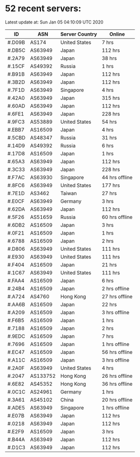 # 52 recent servers:

Latest update at: Sun Jan 05 04:10:09 UTC 2020

| ID | ASN | Server Country | Online |
| -- | --- | -------------- | ------ |
| #.D09B | AS174 | United States | 7 hrs |
| #.DB5C | AS63949 | Japan | 112 hrs |
| #.2A79 | AS63949 | Japan | 38 hrs |
| #.15CF | AS49392 | Russia | 1 hrs |
| #.B91B | AS63949 | Japan | 112 hrs |
| #.3B2D | AS63949 | Japan | 112 hrs |
| #.7F1D | AS63949 | Singapore | 4 hrs |
| #.42A0 | AS63949 | Japan | 315 hrs |
| #.60AD | AS63949 | Japan | 112 hrs |
| #.6FE1 | AS63949 | Japan | 228 hrs |
| #.9FC3 | AS53889 | United States | 54 hrs |
| #.EBB7 | AS16509 | Japan | 4 hrs |
| #.5CBD | AS48347 | Russia | 31 hrs |
| #.14D9 | AS49392 | Russia | 6 hrs |
| #.17D8 | AS16509 | Japan | 1 hrs |
| #.65A3 | AS63949 | Japan | 112 hrs |
| #.3C33 | AS63949 | Japan | 228 hrs |
| #.F7AC | AS63930 | Singapore | 44 hrs offline |
| #.8FC6 | AS63949 | United States | 177 hrs |
| #.7E1D | AS3462 | Taiwan | 27 hrs |
| #.E0CF | AS63949 | Germany | 3 hrs |
| #.62DA | AS63949 | Japan | 112 hrs |
| #.5F26 | AS51659 | Russia | 60 hrs offline |
| #.6DB2 | AS16509 | Japan | 3 hrs |
| #.0F21 | AS16509 | Japan | 1 hrs |
| #.6788 | AS16509 | Japan | 2 hrs |
| #.D806 | AS63949 | United States | 111 hrs |
| #.E930 | AS63949 | United States | 111 hrs |
| #.F404 | AS16509 | Japan | 21 hrs |
| #.1C67 | AS63949 | United States | 111 hrs |
| #.FAA4 | AS16509 | Japan | 6 hrs |
| #.24B4 | AS16509 | Japan | 2 hrs offline |
| #.A724 | AS4760 | Hong Kong | 27 hrs offline |
| #.AA6B | AS16509 | Japan | 22 hrs |
| #.A209 | AS16509 | Japan | 3 hrs offline |
| #.F6B5 | AS16509 | Japan | 1 hrs |
| #.7188 | AS16509 | Japan | 2 hrs |
| #.9EDC | AS16509 | Japan | 7 hrs |
| #.7696 | AS16509 | Japan | 1 hrs offline |
| #.EC47 | AS16509 | Japan | 56 hrs offline |
| #.A11C | AS16509 | Japan | 3 hrs offline |
| #.2A0F | AS63949 | United States | 4 hrs |
| #.2047 | AS133752 | Hong Kong | 26 hrs offline |
| #.6E82 | AS45352 | Hong Kong | 36 hrs offline |
| #.0C1C | AS24961 | Germany | 1 hrs |
| #.3A61 | AS45102 | China | 20 hrs offline |
| #.ADE5 | AS63949 | Singapore | 1 hrs offline |
| #.E07B | AS63949 | Japan | 112 hrs |
| #.0218 | AS63949 | Japan | 112 hrs |
| #.E2F9 | AS16509 | Japan | 3 hrs |
| #.B44A | AS63949 | Japan | 112 hrs |
| #.D1C3 | AS63949 | Japan | 112 hrs |

